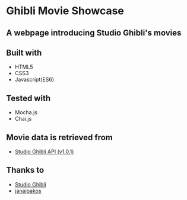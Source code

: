 # Ghibli Movie Showcase

## A webpage introducing Studio Ghibli's movies

## Built with

- HTML5
- CSS3
- Javascript(ES6)

## Tested with

- Mocha.js
- Chai.js

## Movie data is retrieved from

- [Studio Ghibli API (v1.0.1)](https://ghibliapi.herokuapp.com/)

## Thanks to

- [Studio Ghibli](https://www.ghibli.jp/)
- [janaipakos](https://github.com/janaipakos/ghibliapi)